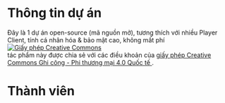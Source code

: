 # Thông tin dự án
Đây là 1 dự án open-source (mã nguồn mở), tương thích với nhiều Player Client, tính cá nhân hóa & bảo mật cao, không mất phí
<a rel="license" href="http://creativecommons.org/licenses/by-nc/4.0/"><img alt="Giấy phép Creative Commons " style="border-width:0" src="https://i.creativecommons.org/l/by-nc/4.0/88x31.png" /></a><br />tác phẩm này được chia sẻ với các điều khoản của <a rel="license" href="http://creativecommons.org/licenses/by-nc/4.0/">giấy phép Creative Commons Ghi công - Phi thương mại 4.0 Quốc tế </a>.
# Thành viên

